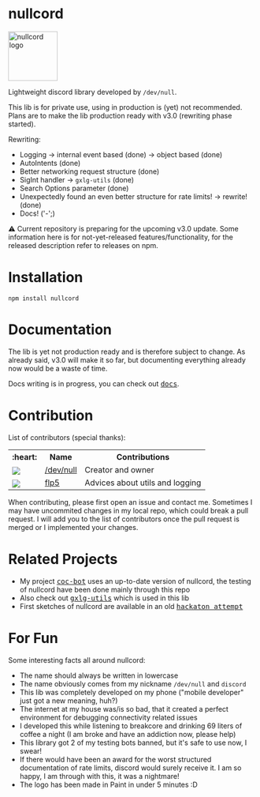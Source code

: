 # nullcord
<img src="https://github.com/gXLg/nullcord/assets/65429873/f3408aaf-1d49-428a-ae6f-5a6755c3c5cc" height="100" alt="nullcord logo">

Lightweight discord library developed by <code>/dev/null</code>.

This lib is for private use, using in production is (yet) not recommended.
Plans are to make the lib production ready with v3.0
(rewriting phase started).

Rewriting:
* Logging -> internal event based (done) -> object based (done)
* AutoIntents (done)
* Better networking request structure (done)
* SigInt handler -> `gxlg-utils` (done)
* Search Options parameter (done)
* Unexpectedly found an even better structure for rate limits! -> rewrite! (done)
* Docs! ('-';)

:warning: Current repository is preparing
for the upcoming v3.0 update.
Some information here is for not-yet-released
features/functionality, for the released description
refer to releases on npm.

# Installation

```
npm install nullcord
```

# Documentation
The lib is yet not production ready and is therefore subject to change.
As already said, v3.0 will make it so far, but documenting everything
already now would be a waste of time.

Docs writing is in progress, you can check out [<kbd>docs</kbd>](docs).

# Contribution
List of contributors (special thanks):

<table>
  <tr>
    <th>:heart:</th>
    <th>Name</th>
    <th>Contributions</th></tr>
  <tr>
    <td valign=bottom>
      <img src="https://wsrv.nl/?url=avatars.githubusercontent.com/u/65429873?v=4&h=32&w=32&mask=circle">
    </td>
    <td>
      <a href="https://github.com/gXLg">/dev/null</a>
    </td>
    <td>Creator and owner</td>
  </tr>
  <tr>
    <td valign=bottom>
      <img src="https://wsrv.nl/?url=avatars.githubusercontent.com/u/156463271?v=4&h=32&w=32&mask=circle">
    </td>
    <td>
      <a href="https://github.com/flp5">flp5</a>
    </td>
    <td>Advices about utils and logging</td>
  </tr>
</table>

When contributing, please first open an issue and contact me.
Sometimes I may have uncommited changes in my local repo,
which could break a pull request.
I will add you to the list of contributors once the pull request
is merged or I implemented your changes.

# Related Projects
* My project [<kbd>coc-bot</kbd>](https://github.com/gXLg/coc-bot) uses an
up-to-date version of nullcord, the testing of nullcord have been
done mainly through this repo
* Also check out [<kbd>gxlg-utils</kbd>](https://github.com/gXLg/gxlg-utils) which is used in this lib
* First sketches of nullcord are available in an old [<kbd>hackaton attempt</kbd>](https://github.com/gXLg/documantic-hackaton)

# For Fun
Some interesting facts all around nullcord:
* The name should always be written in lowercase
* The name obviously comes from my nickname `/dev/null` and `discord`
* This lib was completely developed on my phone
("mobile developer" just got a new meaning, huh?)
* The internet at my house was/is so bad, that it created a perfect
environment for debugging connectivity related issues
* I developed this while listening to breakcore and drinking
69 liters of coffee a night (I am broke and have an addiction now, please help)
* This library got 2 of my testing bots banned, but it's safe
to use now, I swear!
* If there would have been an award for the worst structured documentation
of rate limits, discord would surely receive it. I am so happy, I am through
with this, it was a nightmare!
* The logo has been made in Paint in under 5 minutes :D
